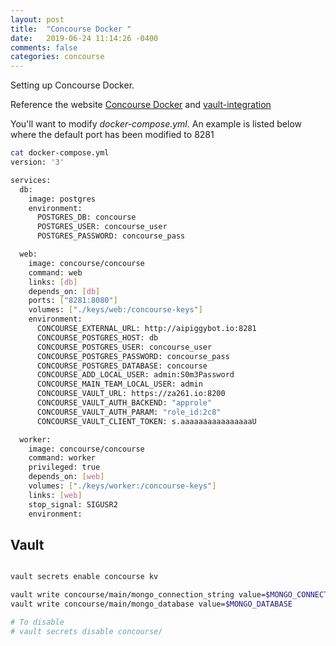 ```yaml
---
layout: post
title:  "Concourse Docker "
date:   2019-06-24 11:14:26 -0400 
comments: false
categories: concourse
---
```


Setting up Concourse Docker.

Reference the website [Concourse Docker](https://github.com/concourse/concourse-docker)
and [vault-integration](https://github.com/pivotalservices/concourse-pipeline-samples/tree/master/concourse-pipeline-patterns/vault-integration)


You'll want to modify *docker-compose.yml*. An example is listed below where
the default port has been modified to 8281


```bash
cat docker-compose.yml
version: '3'

services:
  db:
    image: postgres
    environment:
      POSTGRES_DB: concourse
      POSTGRES_USER: concourse_user
      POSTGRES_PASSWORD: concourse_pass

  web:
    image: concourse/concourse
    command: web
    links: [db]
    depends_on: [db]
    ports: ["8281:8080"]
    volumes: ["./keys/web:/concourse-keys"]
    environment:
      CONCOURSE_EXTERNAL_URL: http://aipiggybot.io:8281
      CONCOURSE_POSTGRES_HOST: db
      CONCOURSE_POSTGRES_USER: concourse_user
      CONCOURSE_POSTGRES_PASSWORD: concourse_pass
      CONCOURSE_POSTGRES_DATABASE: concourse
      CONCOURSE_ADD_LOCAL_USER: admin:S0m3Password
      CONCOURSE_MAIN_TEAM_LOCAL_USER: admin
      CONCOURSE_VAULT_URL: https://za261.io:8200
      CONCOURSE_VAULT_AUTH_BACKEND: "approle"
      CONCOURSE_VAULT_AUTH_PARAM: "role_id:2c8"
      CONCOURSE_VAULT_CLIENT_TOKEN: s.aaaaaaaaaaaaaaaaU

  worker:
    image: concourse/concourse
    command: worker
    privileged: true
    depends_on: [web]
    volumes: ["./keys/worker:/concourse-keys"]
    links: [web]
    stop_signal: SIGUSR2
    environment:

```

## Vault

```bash

vault secrets enable concourse kv

vault write concourse/main/mongo_connection_string value=$MONGO_CONNECTION_STRING
vault write concourse/main/mongo_database value=$MONGO_DATABASE

# To disable
# vault secrets disable concourse/
```



<div id="fb-root"></div>
<script>(function(d, s, id) {
  var js, fjs = d.getElementsByTagName(s)[0];
  if (d.getElementById(id)) return;
  js = d.createElement(s); js.id = id;
  js.src = "//connect.facebook.net/en_US/sdk.js#xfbml=1&version=v2.8&appId=671657696349259";
  fjs.parentNode.insertBefore(js, fjs);
}(document, 'script', 'facebook-jssdk'));</script>


<!--  Enter text below, if you want -->


<div class="fb-comments"  data-numposts="5"></div>






